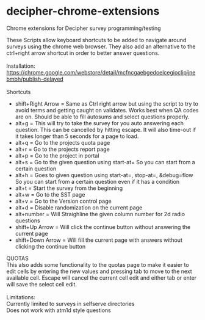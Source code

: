 # decipher-chrome-extensions
Chrome extensions for Decipher survey programming/testing

These Scripts allow keyboard shortcuts to be added to navigate around surveys using the chrome web browser.  They also add an alternative to the ctrl+right arrow shortcut in order to better answer questions.
<br/>
<br/>
Installation:<br/>
https://chrome.google.com/webstore/detail/mcfncgaebgedoelcegioclipijnebmbh/publish-delayed
<br/>
<br/>
Shortcuts
<ul>
<li>shift+Right Arrow = Same as Ctrl right arrow but using the script to try to avoid terms and getting caught on validates. Works best when QA codes are on.  Should be able to fill autosums and select questions properly.  </li>
<li>alt+g = This will try to take the survey for you auto answering each question. This can be cancelled by hitting escape. It will also time-out if it takes longer than 5 seconds for a page to load.</li>
<li>alt+q = Go to the projects quota page</li>
<li>alt+r = Go to the projects report page</li>
<li>alt+p = Go to the project in portal</li>
<li>alt+s = Go to the given question using start-at= So you can start from a certain question</li>
<li>alt+h = Goes to given question using start-at=, stop-at=, &debug=flow So you can start from a certain question even if it has a condition</li>
<li>alt+t = Start the survey from the beginning</li>
<li>alt+w = Go to the SST page</li>
<li>alt+v = Go to the Version control page</li>
<li>alt+d = Disable randomization on the current page</li>
<li>alt+number = Will Straighline the given column number for 2d radio questions</li>
<li>shift+Up Arrow = Will click the continue button without answering the current page</li>
<li>shift+Down Arrow = Will fill the current page with answers without clicking the continue button</li>
</ul>

QUOTAS<br/>
This also adds some functionality to the quotas page to make it easier to edit cells by entering the new values and pressing tab to move to the next available cell.  Escape will cancel the current cell edit and either tab or enter will save the select cell edit.  
<br/>
Limitations:<br/>
Currently limited to surveys in selfserve directories<br/>
Does not work with atm1d style questions
